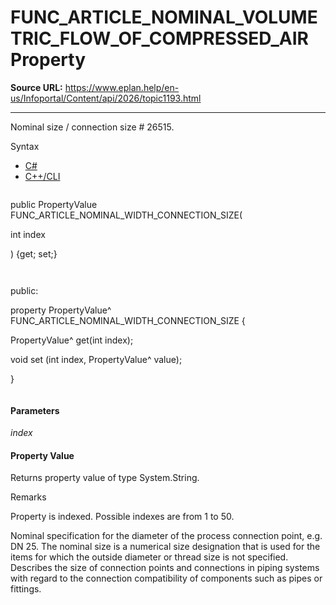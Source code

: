 # FUNC_ARTICLE_NOMINAL_VOLUMETRIC_FLOW_OF_COMPRESSED_AIR Property

**Source URL:** https://www.eplan.help/en-us/Infoportal/Content/api/2026/topic1193.html

---

Nominal size / connection size # 26515.

Syntax

- [C#](#i-syntax-CS)
- [C++/CLI](#i-syntax-CPP2005)

```
```
public PropertyValue FUNC_ARTICLE_NOMINAL_WIDTH_CONNECTION_SIZE( 

   int index

) {get; set;}
```
```

```
```
public:

property PropertyValue^ FUNC_ARTICLE_NOMINAL_WIDTH_CONNECTION_SIZE {

   PropertyValue^ get(int index);

   void set (int index, PropertyValue^ value);

}
```
```

#### Parameters

*index*

#### Property Value

Returns property value of type System.String.

Remarks

Property is indexed. Possible indexes are from 1 to 50.

Nominal specification for the diameter of the process connection point, e.g. DN 25. The nominal size is a numerical size designation that is used for the items for which the outside diameter or thread size is not specified. Describes the size of connection points and connections in piping systems with regard to the connection compatibility of components such as pipes or fittings.
